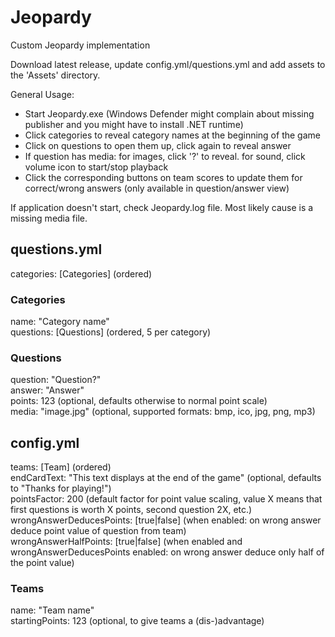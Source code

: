 # Jeopardy
Custom Jeopardy implementation

Download latest release, update config.yml/questions.yml and add assets to the 'Assets' directory.

General Usage:
- Start Jeopardy.exe (Windows Defender might complain about missing publisher and you might have to install .NET runtime)
- Click categories to reveal category names at the beginning of the game
- Click on questions to open them up, click again to reveal answer
- If question has media: for images, click '?' to reveal. for sound, click volume icon to start/stop playback
- Click the corresponding buttons on team scores to update them for correct/wrong answers (only available in question/answer view)

If application doesn't start, check Jeopardy.log file. Most likely cause is a missing media file.

## questions.yml

categories: [Categories] (ordered)<br>

### Categories

name: "Category name"<br/>
questions: [Questions] (ordered, 5 per category)<br>

### Questions

question: "Question?"<br>
answer: "Answer"<br>
points: 123 (optional, defaults otherwise to normal point scale)<br>
media: "image.jpg" (optional, supported formats: bmp, ico, jpg, png, mp3)<br>

## config.yml

teams: [Team] (ordered)<br>
endCardText: "This text displays at the end of the game" (optional, defaults to "Thanks for playing!")<br>
pointsFactor: 200 (default factor for point value scaling, value X means that first questions is worth X points, second question 2X, etc.)<br>
wrongAnswerDeducesPoints: [true|false] (when enabled: on wrong answer deduce point value of question from team)<br>
wrongAnswerHalfPoints: [true|false] (when enabled and wrongAnswerDeducesPoints enabled: on wrong answer deduce only half of the point value)<br>

### Teams

name: "Team name"<br>
startingPoints: 123 (optional, to give teams a (dis-)advantage)<br>
